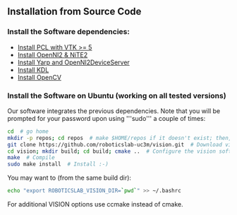## Installation from Source Code

### Install the Software dependencies:

- [Install PCL with VTK >= 5](https://github.com/roboticslab-uc3m/installation-guides/blob/master/install-pcl.md)
- [Install OpenNI2 & NiTE2](https://github.com/roboticslab-uc3m/installation-guides/blob/master/install-openni-nite.md)
- [Install Yarp and OpenNI2DeviceServer](https://github.com/roboticslab-uc3m/installation-guides/blob/master/install-yarp.md)
- [Install KDL](https://github.com/roboticslab-uc3m/installation-guides/blob/master/install-kdl.md)
- [Install OpenCV](https://github.com/roboticslab-uc3m/installation-guides/blob/master/install-opencv.md)

### Install the Software on Ubuntu (working on all tested versions)

Our software integrates the previous dependencies. Note that you will be prompted for your password upon using '''sudo''' a couple of times:

```bash
cd  # go home
mkdir -p repos; cd repos  # make $HOME/repos if it doesn't exist; then, enter it
git clone https://github.com/roboticslab-uc3m/vision.git  # Download vision software from the repository
cd vision; mkdir build; cd build; cmake ..  # Configure the vision software
make  # Compile
sudo make install  # Install :-)
```

You may want to (from the same build dir):
```bash
echo "export ROBOTICSLAB_VISION_DIR=`pwd`" >> ~/.bashrc
```

For additional VISION options use ccmake instead of cmake.


